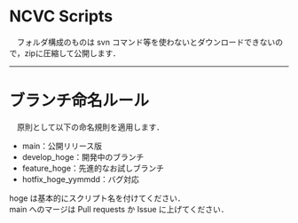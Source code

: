 # NCVC Scripts
　フォルダ構成のものは svn コマンド等を使わないとダウンロードできないので，zipに圧縮して公開します．

---  
  
# ブランチ命名ルール
　原則として以下の命名規則を適用します．
* main：公開リリース版
* develop_hoge：開発中のブランチ
* feature_hoge：先進的なお試しブランチ
* hotfix_hoge_yymmdd：バグ対応
  
hoge は基本的にスクリプト名を付けてください．  
main へのマージは Pull requests か Issue に上げてください．